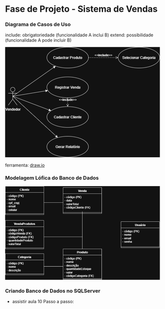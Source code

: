 # Fase de Projeto - Sistema de Vendas

### Diagrama de Casos de Uso

include: obrigatoriedade (funcionalidade A inclui B)
extend: possibilidade (funcionalidade A pode incluir B)

![casos_uml](/Projeto/casos_uml.png)

ferramenta: [draw.io](https://app.diagrams.net)

### Modelagem Lófica do Banco de Dados

![modelo_der](/Projeto/modelo_der.png)


### Criando Banco de Dados no SQLServer
* assistir aula 10
Passo a passo:





